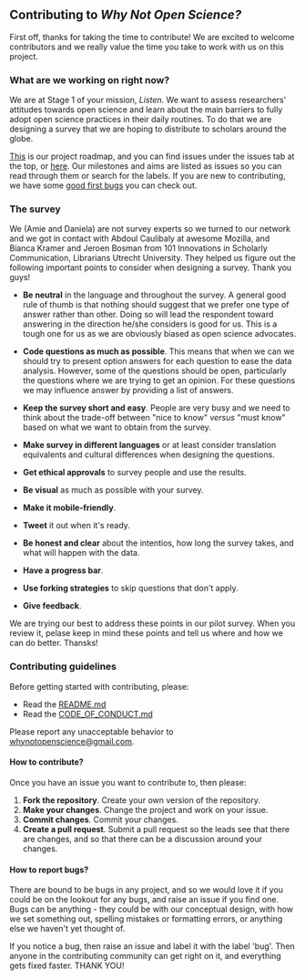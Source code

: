 ## Contributing to *Why Not Open Science?*

First off, thanks for taking the time to contribute! We are excited to welcome contributors and we really value the time you take to work with us on this project.

### What are we working on right now?

We are at Stage 1 of your mission, *Listen*. We want to assess researchers' attitudes towards open science and learn about the main barriers to fully adopt open science practices in their daily routines. To do that we are designing a survey that we are hoping to distribute to scholars around the globe. 

[This](https://github.com/dasaderi/WhyNotOpenScience/blob/master/ROADMAP.md) is our project roadmap, and you can find issues under the issues tab at the top, or [here](https://github.com/dasaderi/WhyNotOpenScience/issues). Our milestones and aims are listed as issues so you can read through them or search for the labels. If you are new to contributing, we have some [good first bugs](https://github.com/dasaderi/WhyNotOpenScience/labels/good%20first%20bugs) you can check out.

### The survey

We (Amie and Daniela) are not survey experts so we turned to our network and we got in contact with Abdoul Caulibaly at awesome Mozilla, and Bianca Kramer and Jeroen Bosman from 101 Innovations in Scholarly Communication, Librarians Utrecht University. They helped us figure out the following important points to consider when designing a survey. Thank you guys!

* __Be neutral__ in the language and throughout the survey. A general good rule of thumb is that nothing should suggest that we prefer one type of answer rather than other. Doing so will lead the respondent toward answering in the direction he/she considers is good for us. This is a tough one for us as we are obviously biased as open science advocates.

* __Code questions as much as possible__. This means that when we can we should try to present option answers for each question to ease the data analysis. However, some of the questions should be open, particularly the questions where we are trying to get an opinion. For these questions we may influence answer by providing a list of answers.

* __Keep the survey short and easy__. People are very busy and we need to think about the trade-off between "nice to know" *versus* "must know" based on what we want to obtain from the survey.

* __Make survey in different languages__ or at least consider translation equivalents and cultural differences when designing the questions.
 
* __Get ethical approvals__ to survey people and use the results.

* __Be visual__ as much as possible with your survey.

* __Make it mobile-friendly__.

* __Tweet__ it out when it's ready.

* __Be honest and clear__ about the intentios, how long the survey takes, and what will happen with the data.
 
* __Have a progress bar__.

* __Use forking strategies__ to skip questions that don't apply.

* __Give feedback__.


We are trying our best to address these points in our pilot survey. When you review it, pelase keep in mind these points and tell us where and how we can do better. Thansks!

### Contributing guidelines

Before getting started with contributing, please:
* Read the [README.md](https://github.com/dasaderi/WhyNotOpenScience/blob/master/README.md)
* Read the [CODE_OF_CONDUCT.md](https://github.com/dasaderi/WhyNotOpenScience/blob/master/CODE_OF_CONDUCT.md)

Please report any unacceptable behavior to whynotopenscience@gmail.com.


#### How to contribute?

Once you have an issue you want to contribute to, then please:

1. **Fork the repository**. Create your own version of the repository.
2. **Make your changes**. Change the project and work on your issue.
3. **Commit changes**. Commit your changes.
4. **Create a pull request**. Submit a pull request so the leads see that there are changes, and so that there can be a discussion around your changes.

#### How to report bugs?

There are bound to be bugs in any project, and so we would love it if you could be on the lookout for any bugs, and raise an issue if you find one. Bugs can be anything - they could be with our conceptual design, with how we set something out, spelling mistakes or formatting errors, or anything else we haven't yet thought of.

If you notice a bug, then raise an issue and label it with the label 'bug'. Then anyone in the contributing community can get right on it, and everything gets fixed faster. THANK YOU!
